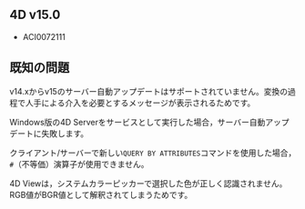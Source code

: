 4D v15.0
---
* ACI0072111

既知の問題
---

v14.xからv15のサーバー自動アップデートはサポートされていません。変換の過程で人手による介入を必要とするメッセージが表示されるためです。

Windows版の4D Serverをサービスとして実行した場合，サーバー自動アップデートに失敗します。

クライアント/サーバーで新しい```QUERY BY ATTRIBUTES```コマンドを使用した場合，```#```（不等価）演算子が使用できません。

4D Viewは，システムカラーピッカーで選択した色が正しく認識されません。RGB値がBGR値として解釈されてしまうためです。
